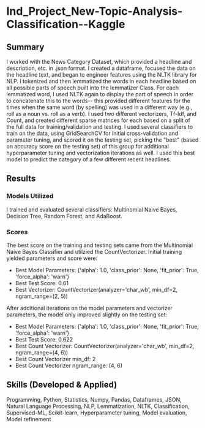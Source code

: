 # Ind_Project_New-Topic-Analysis-Classification--Kaggle

## Summary
I worked with the News Category Dataset, which provided a headline and description, etc. in .json format.  I created a dataframe, focused the data on the headline text, and began to engineer features using the NLTK library for NLP.  I tokenized and then lemmatized the words in each headline based on all possible parts of speech built into the lemmatizer Class.  For each lemmatized word, I used NLTK again to display the part of speech in order to concatenate this to the words-- this provided different features for the times when the same word (by spelling) was used in a different way (e.g., roll as a noun vs. roll as a verb).  I used two different vectorizers, Tf-Idf, and Count, and created different sparse matrices for each based on a split of the full data for training/validation and testing.  I used several classifiers to train on the data, using GridSearchCV for initial cross-validation and parameter tuning, and scored it on the testing set, picking the "best" (based on accuracy score on the testing set) of this group for additional hyperparameter tuning and vectorization iterations as well. I used this best model to predict the category of a few different recent headlines.  

## Results
### Models Utilized
I trained and evaluated several classifiers: Multinomial Naive Bayes, Decision Tree, Random Forest, and AdaBoost.  

### Scores
The best score on the training and testing sets came from the Multinomial Naive Bayes Classifier and utilzied the CountVectorizer.  Initial training yielded parameters and score were:
  - Best Model Parameters: {'alpha': 1.0, 'class_prior': None, 'fit_prior': True, 'force_alpha': 'warn'}
  - Best Test Score: 0.61
  - Best Vectorizer: CountVectorizer(analyzer='char_wb', min_df=2, ngram_range=(2, 5))

After additional iterations on the model parameters and vectorizer parameters, the model only improved slightly on the testing set:
  - Best Model Parameters: {'alpha': 1.0, 'class_prior': None, 'fit_prior': True, 'force_alpha': 'warn'}
  - Best Test Score: 0.622
  - Best Count Vectorizer: CountVectorizer(analyzer='char_wb', min_df=2, ngram_range=(4, 6))
  - Best Count Vectorizer min_df: 2
  - Best Count Vectorizer ngram_range: (4, 6)

## Skills (Developed & Applied)
Programming, Python, Statistics, Numpy, Pandas, Dataframes, JSON, Natural Language Processing, NLP, Lemmatization, NLTK, Classification, Supervised-ML, Scikit-learn, Hyperparameter tuning, Model evaluation, Model refinement
